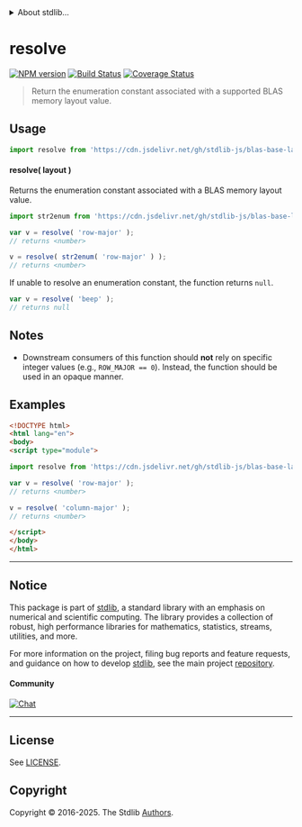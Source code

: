 <!--

@license Apache-2.0

Copyright (c) 2024 The Stdlib Authors.

Licensed under the Apache License, Version 2.0 (the "License");
you may not use this file except in compliance with the License.
You may obtain a copy of the License at

   http://www.apache.org/licenses/LICENSE-2.0

Unless required by applicable law or agreed to in writing, software
distributed under the License is distributed on an "AS IS" BASIS,
WITHOUT WARRANTIES OR CONDITIONS OF ANY KIND, either express or implied.
See the License for the specific language governing permissions and
limitations under the License.

-->


<details>
  <summary>
    About stdlib...
  </summary>
  <p>We believe in a future in which the web is a preferred environment for numerical computation. To help realize this future, we've built stdlib. stdlib is a standard library, with an emphasis on numerical and scientific computation, written in JavaScript (and C) for execution in browsers and in Node.js.</p>
  <p>The library is fully decomposable, being architected in such a way that you can swap out and mix and match APIs and functionality to cater to your exact preferences and use cases.</p>
  <p>When you use stdlib, you can be absolutely certain that you are using the most thorough, rigorous, well-written, studied, documented, tested, measured, and high-quality code out there.</p>
  <p>To join us in bringing numerical computing to the web, get started by checking us out on <a href="https://github.com/stdlib-js/stdlib">GitHub</a>, and please consider <a href="https://opencollective.com/stdlib">financially supporting stdlib</a>. We greatly appreciate your continued support!</p>
</details>

# resolve

[![NPM version][npm-image]][npm-url] [![Build Status][test-image]][test-url] [![Coverage Status][coverage-image]][coverage-url] <!-- [![dependencies][dependencies-image]][dependencies-url] -->

> Return the enumeration constant associated with a supported BLAS memory layout value.

<!-- Section to include introductory text. Make sure to keep an empty line after the intro `section` element and another before the `/section` close. -->

<section class="intro">

</section>

<!-- /.intro -->

<!-- Package usage documentation. -->



<section class="usage">

## Usage

```javascript
import resolve from 'https://cdn.jsdelivr.net/gh/stdlib-js/blas-base-layout-resolve-enum@esm/index.mjs';
```

#### resolve( layout )

Returns the enumeration constant associated with a BLAS memory layout value.

```javascript
import str2enum from 'https://cdn.jsdelivr.net/gh/stdlib-js/blas-base-layout-str2enum@esm/index.mjs';

var v = resolve( 'row-major' );
// returns <number>

v = resolve( str2enum( 'row-major' ) );
// returns <number>
```

If unable to resolve an enumeration constant, the function returns `null`.

```javascript
var v = resolve( 'beep' );
// returns null
```

</section>

<!-- /.usage -->

<!-- Package usage notes. Make sure to keep an empty line after the `section` element and another before the `/section` close. -->

<section class="notes">

## Notes

-   Downstream consumers of this function should **not** rely on specific integer values (e.g., `ROW_MAJOR == 0`). Instead, the function should be used in an opaque manner.

</section>

<!-- /.notes -->

<!-- Package usage examples. -->

<section class="examples">

## Examples

<!-- eslint no-undef: "error" -->

```html
<!DOCTYPE html>
<html lang="en">
<body>
<script type="module">

import resolve from 'https://cdn.jsdelivr.net/gh/stdlib-js/blas-base-layout-resolve-enum@esm/index.mjs';

var v = resolve( 'row-major' );
// returns <number>

v = resolve( 'column-major' );
// returns <number>

</script>
</body>
</html>
```

</section>

<!-- /.examples -->

<!-- Section to include cited references. If references are included, add a horizontal rule *before* the section. Make sure to keep an empty line after the `section` element and another before the `/section` close. -->

<section class="references">

</section>

<!-- /.references -->

<!-- Section for related `stdlib` packages. Do not manually edit this section, as it is automatically populated. -->

<section class="related">

</section>

<!-- /.related -->

<!-- Section for all links. Make sure to keep an empty line after the `section` element and another before the `/section` close. -->


<section class="main-repo" >

* * *

## Notice

This package is part of [stdlib][stdlib], a standard library with an emphasis on numerical and scientific computing. The library provides a collection of robust, high performance libraries for mathematics, statistics, streams, utilities, and more.

For more information on the project, filing bug reports and feature requests, and guidance on how to develop [stdlib][stdlib], see the main project [repository][stdlib].

#### Community

[![Chat][chat-image]][chat-url]

---

## License

See [LICENSE][stdlib-license].


## Copyright

Copyright &copy; 2016-2025. The Stdlib [Authors][stdlib-authors].

</section>

<!-- /.stdlib -->

<!-- Section for all links. Make sure to keep an empty line after the `section` element and another before the `/section` close. -->

<section class="links">

[npm-image]: http://img.shields.io/npm/v/@stdlib/blas-base-layout-resolve-enum.svg
[npm-url]: https://npmjs.org/package/@stdlib/blas-base-layout-resolve-enum

[test-image]: https://github.com/stdlib-js/blas-base-layout-resolve-enum/actions/workflows/test.yml/badge.svg?branch=main
[test-url]: https://github.com/stdlib-js/blas-base-layout-resolve-enum/actions/workflows/test.yml?query=branch:main

[coverage-image]: https://img.shields.io/codecov/c/github/stdlib-js/blas-base-layout-resolve-enum/main.svg
[coverage-url]: https://codecov.io/github/stdlib-js/blas-base-layout-resolve-enum?branch=main

<!--

[dependencies-image]: https://img.shields.io/david/stdlib-js/blas-base-layout-resolve-enum.svg
[dependencies-url]: https://david-dm.org/stdlib-js/blas-base-layout-resolve-enum/main

-->

[chat-image]: https://img.shields.io/gitter/room/stdlib-js/stdlib.svg
[chat-url]: https://app.gitter.im/#/room/#stdlib-js_stdlib:gitter.im

[stdlib]: https://github.com/stdlib-js/stdlib

[stdlib-authors]: https://github.com/stdlib-js/stdlib/graphs/contributors

[umd]: https://github.com/umdjs/umd
[es-module]: https://developer.mozilla.org/en-US/docs/Web/JavaScript/Guide/Modules

[deno-url]: https://github.com/stdlib-js/blas-base-layout-resolve-enum/tree/deno
[deno-readme]: https://github.com/stdlib-js/blas-base-layout-resolve-enum/blob/deno/README.md
[umd-url]: https://github.com/stdlib-js/blas-base-layout-resolve-enum/tree/umd
[umd-readme]: https://github.com/stdlib-js/blas-base-layout-resolve-enum/blob/umd/README.md
[esm-url]: https://github.com/stdlib-js/blas-base-layout-resolve-enum/tree/esm
[esm-readme]: https://github.com/stdlib-js/blas-base-layout-resolve-enum/blob/esm/README.md
[branches-url]: https://github.com/stdlib-js/blas-base-layout-resolve-enum/blob/main/branches.md

[stdlib-license]: https://raw.githubusercontent.com/stdlib-js/blas-base-layout-resolve-enum/main/LICENSE

</section>

<!-- /.links -->
